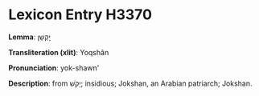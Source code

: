 # Lexicon Entry H3370

**Lemma**: יׇקְשָׁן

**Transliteration (xlit)**: Yoqshân

**Pronunciation**: yok-shawn'

**Description**:
from יָקֹשׁ; insidious; Jokshan, an Arabian patriarch; Jokshan.
